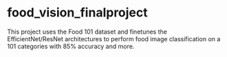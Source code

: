 # food_vision_finalproject
This project uses the Food 101 dataset and finetunes the EfficientNet/ResNet architectures to perform food image classification on a 101 categories with 85% accuracy and more.
